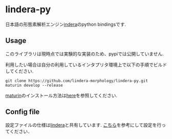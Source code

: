 # lindera-py

日本語の形態素解析エンジン[indera](https://github.com/lindera-morphology/lindera)のpython bindingsです.

## Usage

このライブラリは現時点では実験的な実装のため、pypiでは公開していません.

利用したい場合は自分の利用しているインタプリタ環境上で以下の手順でビルドしてください.

```shell
git clone https://github.com/lindera-morphology/lindera-py.git
maturin develop --release
```

[maturin](https://github.com/PyO3/maturin)のインストール方法は[here](https://github.com/PyO3/maturin)を参照してください.

## Config file

設定ファイルの仕様は[lindera]()と共有しています.
[こちら](https://github.com/lindera-morphology/lindera/blob/main/resources/lindera_ipadic_conf.json)を参考にして設定を行ってください．
